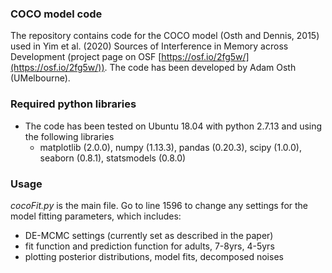 ### COCO model code  
The repository contains code for the COCO model (Osth and Dennis, 2015) used in Yim et al. (2020) Sources of Interference in Memory across Development (project page on OSF [https://osf.io/2fg5w/](https://osf.io/2fg5w/)). The code has been developed by Adam Osth (UMelbourne).

### Required python libraries
* The code has been tested on Ubuntu 18.04 with python 2.7.13 and using the following libraries
  * matplotlib (2.0.0), numpy (1.13.3), pandas (0.20.3), scipy (1.0.0), seaborn (0.8.1), statsmodels (0.8.0)

### Usage
*cocoFit.py* is the main file. Go to line 1596 to change any settings for the model fitting parameters, which includes:
* DE-MCMC settings (currently set as described in the paper)
* fit function and prediction function for adults, 7-8yrs, 4-5yrs
* plotting posterior distributions, model fits, decomposed noises
